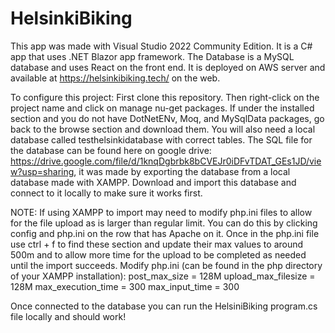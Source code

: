 # HelsinkiBiking

This app was made with Visual Studio 2022 Community Edition. It is a C# app that uses .NET Blazor app framework. The Database is a MySQL database and uses React on the front end. It is deployed on AWS server and available at https://helsinkibiking.tech/ on the web. 


To configure this project: 
First clone this repository. Then right-click on the project name and click on manage nu-get packages. If under the installed section and you do not have DotNetENv, Moq, and MySqlData packages, go back to  the browse section and download them. You will also need a local database called testhelsinkidatabase with correct tables. The SQL file for the database can be found here on google drive: https://drive.google.com/file/d/1knqDgbrbk8bCVEJr0iDFvTDAT_GEs1JD/view?usp=sharing, it was made by exporting the database from a local database made with XAMPP. Download and import this database and connect to it locally to make sure it works first. 


NOTE: If using XAMPP to import may need to modify php.ini files to allow for the file upload as is larger than regular limit. You can do this by clicking config and php.ini on the row that has Apache on it. Once in the php.ini file use ctrl + f to find these section and update their max values to around 500m and to allow more time for the upload to be completed as needed until the import succeeds.
 Modify php.ini (can be found in the php directory of your XAMPP installation):
post_max_size = 128M
upload_max_filesize = 128M
max_execution_time = 300
max_input_time = 300


Once connected to the database you can run the HelsiniBiking program.cs file locally and should work!
